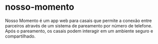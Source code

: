 # nosso-momento
Nosso Momento é um app web para casais que permite a conexão entre parceiros através de um sistema de pareamento por número de telefone. Após o pareamento, os casais podem interagir em um ambiente seguro e compartilhado.
